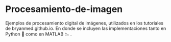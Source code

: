 # Procesamiento-de-imagen
Ejemplos de procesamiento digital de imágenes, utilizados en los tutoriales de bryanmed.github.io. En donde se incluyen las implementaciones tanto en Python :snake: como en MATLAB :chart_with_downwards_trend: .
